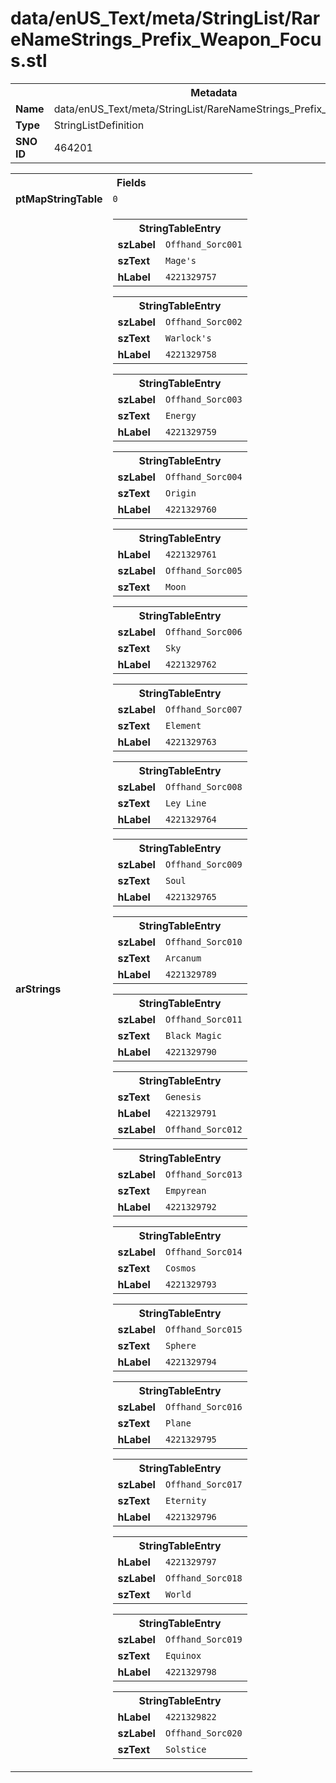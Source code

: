<h1>data/enUS_Text/meta/StringList/RareNameStrings_Prefix_Weapon_Focus.stl</h1><table><tr><th colspan="100%">Metadata</th></tr><tr><td><b>Name</b></td><td>data/enUS_Text/meta/StringList/RareNameStrings_Prefix_Weapon_Focus.stl</td></tr><tr><td><b>Type</b></td><td>StringListDefinition</td></tr><tr><td><b>SNO ID</b></td><td>464201</td></tr></table>

<table><tr><th colspan="100%">Fields</th></tr><tr><td><b>ptMapStringTable</b></td><td><code>0</code></td></tr><tr><td><b>arStrings</b></td><td><table><tr><th colspan="100%">StringTableEntry</th></tr><tr><td><b>szLabel</b></td><td><code>Offhand_Sorc001</code></td></tr><tr><td><b>szText</b></td><td><code>Mage's</code></td></tr><tr><td><b>hLabel</b></td><td><code>4221329757</code></td></tr></table>


<table><tr><th colspan="100%">StringTableEntry</th></tr><tr><td><b>szLabel</b></td><td><code>Offhand_Sorc002</code></td></tr><tr><td><b>szText</b></td><td><code>Warlock's</code></td></tr><tr><td><b>hLabel</b></td><td><code>4221329758</code></td></tr></table>


<table><tr><th colspan="100%">StringTableEntry</th></tr><tr><td><b>szLabel</b></td><td><code>Offhand_Sorc003</code></td></tr><tr><td><b>szText</b></td><td><code>Energy</code></td></tr><tr><td><b>hLabel</b></td><td><code>4221329759</code></td></tr></table>


<table><tr><th colspan="100%">StringTableEntry</th></tr><tr><td><b>szLabel</b></td><td><code>Offhand_Sorc004</code></td></tr><tr><td><b>szText</b></td><td><code>Origin</code></td></tr><tr><td><b>hLabel</b></td><td><code>4221329760</code></td></tr></table>


<table><tr><th colspan="100%">StringTableEntry</th></tr><tr><td><b>hLabel</b></td><td><code>4221329761</code></td></tr><tr><td><b>szLabel</b></td><td><code>Offhand_Sorc005</code></td></tr><tr><td><b>szText</b></td><td><code>Moon</code></td></tr></table>


<table><tr><th colspan="100%">StringTableEntry</th></tr><tr><td><b>szLabel</b></td><td><code>Offhand_Sorc006</code></td></tr><tr><td><b>szText</b></td><td><code>Sky</code></td></tr><tr><td><b>hLabel</b></td><td><code>4221329762</code></td></tr></table>


<table><tr><th colspan="100%">StringTableEntry</th></tr><tr><td><b>szLabel</b></td><td><code>Offhand_Sorc007</code></td></tr><tr><td><b>szText</b></td><td><code>Element</code></td></tr><tr><td><b>hLabel</b></td><td><code>4221329763</code></td></tr></table>


<table><tr><th colspan="100%">StringTableEntry</th></tr><tr><td><b>szLabel</b></td><td><code>Offhand_Sorc008</code></td></tr><tr><td><b>szText</b></td><td><code>Ley Line</code></td></tr><tr><td><b>hLabel</b></td><td><code>4221329764</code></td></tr></table>


<table><tr><th colspan="100%">StringTableEntry</th></tr><tr><td><b>szLabel</b></td><td><code>Offhand_Sorc009</code></td></tr><tr><td><b>szText</b></td><td><code>Soul</code></td></tr><tr><td><b>hLabel</b></td><td><code>4221329765</code></td></tr></table>


<table><tr><th colspan="100%">StringTableEntry</th></tr><tr><td><b>szLabel</b></td><td><code>Offhand_Sorc010</code></td></tr><tr><td><b>szText</b></td><td><code>Arcanum</code></td></tr><tr><td><b>hLabel</b></td><td><code>4221329789</code></td></tr></table>


<table><tr><th colspan="100%">StringTableEntry</th></tr><tr><td><b>szLabel</b></td><td><code>Offhand_Sorc011</code></td></tr><tr><td><b>szText</b></td><td><code>Black Magic</code></td></tr><tr><td><b>hLabel</b></td><td><code>4221329790</code></td></tr></table>


<table><tr><th colspan="100%">StringTableEntry</th></tr><tr><td><b>szText</b></td><td><code>Genesis</code></td></tr><tr><td><b>hLabel</b></td><td><code>4221329791</code></td></tr><tr><td><b>szLabel</b></td><td><code>Offhand_Sorc012</code></td></tr></table>


<table><tr><th colspan="100%">StringTableEntry</th></tr><tr><td><b>szLabel</b></td><td><code>Offhand_Sorc013</code></td></tr><tr><td><b>szText</b></td><td><code>Empyrean</code></td></tr><tr><td><b>hLabel</b></td><td><code>4221329792</code></td></tr></table>


<table><tr><th colspan="100%">StringTableEntry</th></tr><tr><td><b>szLabel</b></td><td><code>Offhand_Sorc014</code></td></tr><tr><td><b>szText</b></td><td><code>Cosmos</code></td></tr><tr><td><b>hLabel</b></td><td><code>4221329793</code></td></tr></table>


<table><tr><th colspan="100%">StringTableEntry</th></tr><tr><td><b>szLabel</b></td><td><code>Offhand_Sorc015</code></td></tr><tr><td><b>szText</b></td><td><code>Sphere</code></td></tr><tr><td><b>hLabel</b></td><td><code>4221329794</code></td></tr></table>


<table><tr><th colspan="100%">StringTableEntry</th></tr><tr><td><b>szLabel</b></td><td><code>Offhand_Sorc016</code></td></tr><tr><td><b>szText</b></td><td><code>Plane</code></td></tr><tr><td><b>hLabel</b></td><td><code>4221329795</code></td></tr></table>


<table><tr><th colspan="100%">StringTableEntry</th></tr><tr><td><b>szLabel</b></td><td><code>Offhand_Sorc017</code></td></tr><tr><td><b>szText</b></td><td><code>Eternity</code></td></tr><tr><td><b>hLabel</b></td><td><code>4221329796</code></td></tr></table>


<table><tr><th colspan="100%">StringTableEntry</th></tr><tr><td><b>hLabel</b></td><td><code>4221329797</code></td></tr><tr><td><b>szLabel</b></td><td><code>Offhand_Sorc018</code></td></tr><tr><td><b>szText</b></td><td><code>World</code></td></tr></table>


<table><tr><th colspan="100%">StringTableEntry</th></tr><tr><td><b>szLabel</b></td><td><code>Offhand_Sorc019</code></td></tr><tr><td><b>szText</b></td><td><code>Equinox</code></td></tr><tr><td><b>hLabel</b></td><td><code>4221329798</code></td></tr></table>


<table><tr><th colspan="100%">StringTableEntry</th></tr><tr><td><b>hLabel</b></td><td><code>4221329822</code></td></tr><tr><td><b>szLabel</b></td><td><code>Offhand_Sorc020</code></td></tr><tr><td><b>szText</b></td><td><code>Solstice</code></td></tr></table>


</td></tr></table>

